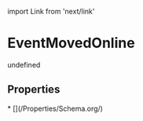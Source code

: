 import Link from 'next/link'
# EventMovedOnline

undefined

## Properties

<Grid>
* [](/Properties/Schema.org/)

</Grid>

